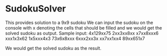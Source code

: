 # SudokuSolver

This provides solution to a 9x9 sudoku
We can input the sudoku on the console with x denoting the cells that should be filled and we would get the solved sudoku as output.
Sample input:
4x129xx75
2xx3xx8xx
x7xx8xxx6
xxx1x3x62
1x5xxx4x3
73x6x8xxx
6xxx2xx3x
xx7xx1xx4
89xx651x7

We would get the solved sudoku as the result.
